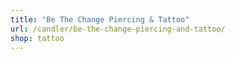 ```yaml
---
title: "Be The Change Piercing & Tattoo"
url: /candler/be-the-change-piercing-and-tattoo/
shop: tattoo
---
```

